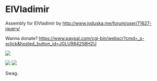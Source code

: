 # ElVladimir
Assembly for ElVladimir by http://www.joduska.me/forum/user/71627-jquery/

Wanna donate? https://www.paypal.com/cgi-bin/webscr?cmd=_s-xclick&hosted_button_id=JGLU98425BH2U


![](http://i.imgur.com/6Nod3Bg.png)

![](http://i.imgur.com/OJ36MJn.png)
![](http://i.imgur.com/ULhXmOJ.png)


Swag.
